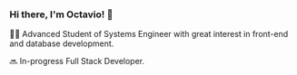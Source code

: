 ### Hi there, I'm Octavio! 👋

🧑‍💻 Advanced Student of Systems Engineer with great interest in front-end and database development.

🔜 In-progress Full Stack Developer.


